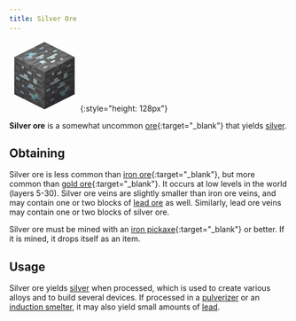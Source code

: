 ```yaml
---
title: Silver Ore
---
```


![Silver Ore](/assets/images/thermal-foundation/ore-silver.png){:style="height: 128px"}


**Silver ore** is a somewhat uncommon
[ore](https://minecraft.gamepedia.com/Ore){:target="_blank"} that yields
[silver](/docs/thermal-foundation/metals-and-alloys/silver/).


Obtaining
---------
Silver ore is less common than [iron
ore](https://minecraft.gamepedia.com/Iron_Ore){:target="_blank"}, but more
common than [gold
ore](https://minecraft.gamepedia.com/Gold_Ore){:target="_blank"}. It occurs at
low levels in the world (layers 5-30). Silver ore veins are slightly smaller
than iron ore veins, and may contain one or two blocks of [lead
ore](/docs/thermal-foundation/ores/lead-ore/) as well. Similarly, lead ore veins
may contain one or two blocks of silver ore.

Silver ore must be mined with an [iron
pickaxe](https://minecraft.gamepedia.com/Pickaxe){:target="_blank"} or better.
If it is mined, it drops itself as an item.


Usage
-----
Silver ore yields [silver](/docs/thermal-foundation/metals-and-alloys/silver/)
when processed, which is used to create various alloys and to build several
devices. If processed in a
[pulverizer](/docs/thermal-expansion/machines/pulverizer/) or an [induction
smelter](/docs/thermal-expansion/machines/induction-smelter/), it may also yield
small amounts of [lead](/docs/thermal-foundation/metals-and-alloys/lead/).

<!--
recipes:
  - smelting -> silver ingot
  - pulverizer (4000 RF) -> 2 silver dust & 1 lead dust (10%)
  - induction smelter with sand (4000 RF) -> 2 silver ingots & 1 rich slag (5%)
  - induction smelter with rich slag (4000 RF) -> 3 silver ingots & 1 slag (75%)
  - induction smelter with cinnabar (4000 RF) -> 3 silver ingots & 1 lead ingot
-->
